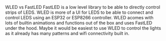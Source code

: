 WLED vs FastLED
FastLED is a low level library to be able to directly control strips of LEDS.
WLED is more of a UI for LEDS to be able to connect and control LEDS using an ESP32 or ESP8266 controller. WLED acomes with lots of builtin animations and functions out of the box and uses FastLED under the hood.
Maybe it would be easiest to use WLED to control the lights as it already has many patterns and wifi connectivity built in.

